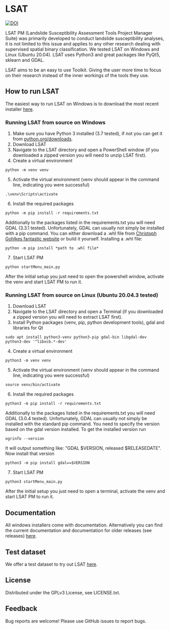 # LSAT


[![DOI](https://zenodo.org/badge/386274608.svg)](https://zenodo.org/badge/latestdoi/386274608)

LSAT PM (Landslide Susceptibility Assessment Tools Project Manager Suite) was primarily developed to conduct landslide susceptibility analyses, it is not limited to this issue and applies to any other research dealing with supervised spatial binary classification.
We tested LSAT on Windows and Linux (Ubuntu 20.04). LSAT uses Python3 and great packages like PyQt5, sklearn and GDAL.

LSAT aims to be an easy to use Toolkit. Giving the user more time to focus on their research instead of the inner workings of the tools they use.

## How to run LSAT

The easiest way to run LSAT on Windows is to download the most recent installer [here](https://github.com/BGR-EGHA/LSAT/releases).

### Running LSAT from source on Windows

1. Make sure you have Python 3 installed (3.7 tested), if not you can get it from [python.org/downloads](https://www.python.org/downloads/).
2. Download LSAT
3. Navigate to the LSAT directory and open a PowerShell window (if you downloaded a zipped version you will need to unzip LSAT first).
4. Create a virtual environment
```
python -m venv venv
```
5. Activate the virtual environment (venv should appear in the command line, indicating you were successful)
```
.\venv\Scripts\activate
```
6. Install the required packages
```
python -m pip install -r requirements.txt
```

Additionally to the packages listed in the requirements.txt you will need GDAL (3.3.1 tested).
Unfortunately, GDAL can usually not simply be installed with a pip command.
You can either download a .whl file from [Christoph Gohlkes fantastic website](https://www.lfd.uci.edu/~gohlke/pythonlibs/#gdal) or
build it yourself.
Installing a .whl file:

```
python -m pip install *path to .whl file*
```

7. Start LSAT PM
```
python startMenu_main.py
```

After the initial setup you just need to open the powershell window, activate the venv and start
LSAT PM to run it.

### Running LSAT from source on Linux (Ubuntu 20.04.3 tested)

1. Download LSAT
2. Navigate to the LSAT directory and open a Terminal (if you downloaded a zipped version you will need to extract LSAT first).
3. Install Python packages (venv, pip, python development tools), gdal and libraries for Qt
```
sudo apt install python3-venv python3-pip gdal-bin libgdal-dev python3-dev '^libxcb.*-dev'
```

4. Create a virtual environment
```
python3 -m venv venv
```

5. Activate the virtual environment (venv should appear in the command line, indicating you were successful)
```
source venv/bin/activate
```

6. Install the required packages
```
python3 -m pip install -r requirements.txt
```
Additionally to the packages listed in the requirements.txt you will need GDAL (3.0.4 tested).
Unfortunately, GDAL can usually not simply be installed with the standard pip command.
You need to specify the version based on the gdal version installed.
To get the installed version run
```
ogrinfo --version
```
It will output something like: "GDAL $VERSION, released $RELEASEDATE". Now install that version
```
python3 -m pip install gdal==$VERSION
```

7. Start LSAT PM
```
python3 startMenu_main.py
```

After the initial setup you just need to open a terminal, activate the venv and start
LSAT PM to run it.

## Documentation

All windows installers come with documentation.
Alternatively you can find the current documentation and documentation for older releases (see releases) [here](https://github.com/BGR-EGHA/LSAT-Documentation).

## Test dataset

We offer a test dataset to try out LSAT [here](https://github.com/BGR-EGHA/LSAT-TestData).

## License

Distributed under the GPLv3 License, see LICENSE.txt.

## Feedback

Bug reports are welcome! Please use GitHub issues to report bugs.
